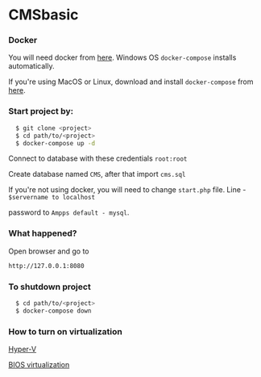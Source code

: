 # CMSbasic

### Docker
You will need docker from [here](https://docs.docker.com/engine/install/). Windows OS `docker-compose` installs automatically.

If you're using MacOS or Linux, download and install `docker-compose` from [here](https://github.com/docker/compose/releases).


### Start project by:


```bash
  $ git clone <project>
  $ cd path/to/<project>
  $ docker-compose up -d
```
  Connect to database with these credentials `root:root`    
  
  Create database named `CMS`, after that import `cms.sql`
  
  
  If you're not using docker, you will need to change `start.php` file. Line - `$servername to localhost`
  
  password to `Ampps default - mysql`.

  

### What happened?
Open browser and go to 
```bash
http://127.0.0.1:8080
```
### To shutdown project

```bash
  $ cd path/to/<project>
  $ docker-compose down
```


### How to turn on virtualization

[Hyper-V](https://docs.microsoft.com/en-us/virtualization/hyper-v-on-windows/quick-start/enable-hyper-v#enable-hyper-v-using-powershell)

[BIOS virtualization](https://www.bleepingcomputer.com/tutorials/how-to-enable-cpu-virtualization-in-your-computer-bios/)
